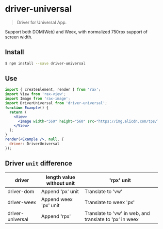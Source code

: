 # driver-universal

> Driver for Universal App.

Support both DOM(Web) and Weex, with normalized 750rpx support of screen width.
## Install

```bash
$ npm install --save driver-universal
```

## Use

```jsx
import { createElement, render } from 'rax';
import View from 'rax-view';
import Image from 'rax-image';
import DriverUniversal from 'driver-universal';
function Example() {
  return (
    <View>
      <Image width="560" height="560" src="https://img.alicdn.com/tps/TB1z.55OFXXXXcLXXXXXXXXXXXX-560-560.jpg" />
    </View>
  );
}
render(<Example />, null, {
  driver: DriverUniversal
});
```

## Driver `unit` difference
| driver | length value without unit | 'rpx' unit |
| ------ | ------------------------------ | --------------- |
| driver-dom | Append 'px' unit| Translate to 'vw' |
| driver-weex | Append weex 'px' unit | Translate to weex 'px' |
| driver-universal | Append 'rpx' | Translate to 'vw' in web, and translate to 'px' in weex | 
